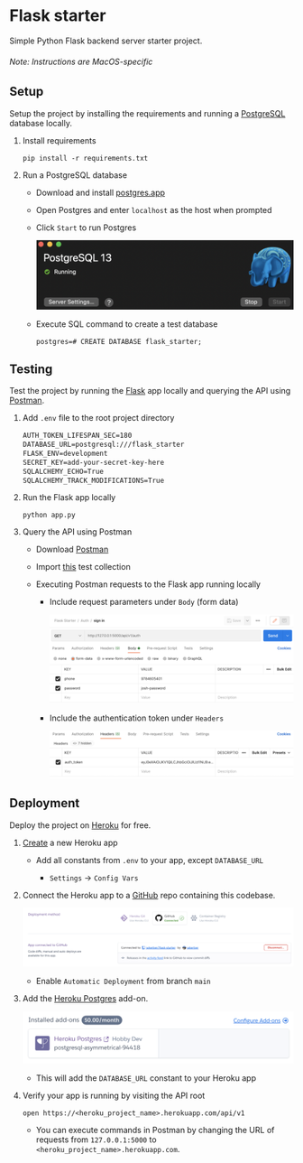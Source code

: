 # Flask starter
Simple Python Flask backend server starter project.

###### _Note: Instructions are MacOS-specific_

## Setup

Setup the project by installing the requirements and running a [PostgreSQL](https://www.postgresql.org/) database locally.

1. Install requirements

    ```
    pip install -r requirements.txt
    ```

2. Run a PostgreSQL database

    * Download and install [postgres.app](https://postgresapp.com/)

    * Open Postgres and enter `localhost` as the host when prompted

    * Click `Start` to run Postgres

        ![alt text](docs/postgres-app-running.png)

    * Execute SQL command to create a test database

        ```
        postgres=# CREATE DATABASE flask_starter;
        ```

## Testing

Test the project by running the [Flask](https://flask.palletsprojects.com/en/2.0.x/) app locally and querying the API using [Postman](https://www.postman.com/).

1. Add `.env` file to the root project directory

    ```
    AUTH_TOKEN_LIFESPAN_SEC=180
    DATABASE_URL=postgresql:///flask_starter
    FLASK_ENV=development
    SECRET_KEY=add-your-secret-key-here
    SQLALCHEMY_ECHO=True
    SQLALCHEMY_TRACK_MODIFICATIONS=True
    ```

2. Run the Flask app locally

    ```
    python app.py
    ```
3. Query the API using Postman

    * Download [Postman](https://www.postman.com/downloads/)

    * Import [this](docs/flask_starter.postman_collection.json) test collection

    * Executing Postman requests to the Flask app running locally

        * Include request parameters under `Body` (form data)

            ![alt text](docs/postman-request-body.png)

        * Include the authentication token under `Headers`

            ![alt text](docs/postman-request-headers.png)

## Deployment

Deploy the project on [Heroku](https://heroku.com) for free.

1. [Create](https://dashboard.heroku.com/new-app) a new Heroku app

    * Add all constants from `.env` to your app, except `DATABASE_URL`

        * `Settings` -> `Config Vars`

2. Connect the Heroku app to a [GitHub](https://github.com/) repo containing this codebase.

    ![alt text](docs/heroku-connect-github.png)

    * Enable `Automatic Deployment` from branch `main`

3. Add the [Heroku Postgres](https://elements.heroku.com/addons/heroku-postgresql) add-on.

    ![alt text](docs/heroku-postgres-addon.png)

    * This will add the `DATABASE_URL` constant to your Heroku app

4. Verify your app is running by visiting the API root

    ```
    open https://<heroku_project_name>.herokuapp.com/api/v1
    ```

    * You can execute commands in Postman by changing the URL of requests from `127.0.0.1:5000` to `<heroku_project_name>.herokuapp.com`.
